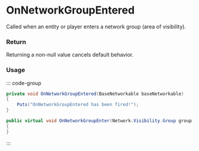 # OnNetworkGroupEntered
<Badge type="info" text="Network"/><Badge type="danger" text="Carbon Compatible"/><Badge type="warning" text="Oxide Compatible"/>
Called when an entity or player enters a network group (area of visibility).

### Return
Returning a non-null value cancels default behavior.

### Usage
::: code-group
```csharp [Example]
private void OnNetworkGroupEntered(BaseNetworkable baseNetworkable)
{
	Puts("OnNetworkGroupEntered has been fired!");
}
```
```csharp [Source — Assembly-CSharp @ BaseNetworkable]
public virtual void OnNetworkGroupEnter(Network.Visibility.Group group)
{
}

```
:::
